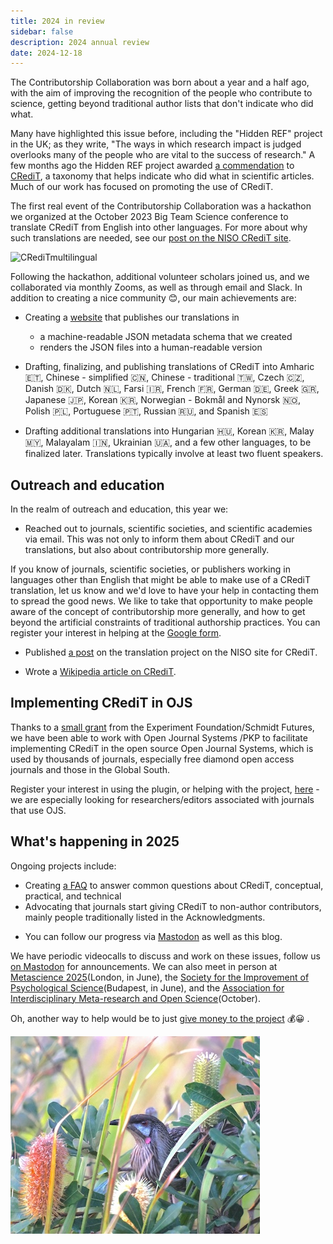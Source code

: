 ```yaml
---
title: 2024 in review
sidebar: false
description: 2024 annual review
date: 2024-12-18
---
```


The Contributorship Collaboration was born about a year and a half ago, with the aim of improving the recognition of the people who contribute to science, getting beyond traditional author lists that don't indicate who did what.

Many have highlighted this issue before, including the "Hidden REF" project in the UK; as they write, "The ways in which research impact is judged overlooks many of the people who are vital to the success of research."  A few months ago the Hidden REF project awarded [a commendation](https://credit.niso.org/updates/credit-recognised-in-uk-hidden-ref-awards/) to [CRediT](https://en.wikipedia.org/wiki/Contributor_Roles_Taxonomy), a taxonomy that helps indicate who did what in scientific articles. Much of our work has focused on promoting the use of CRediT.

The first real event of the Contributorship Collaboration was a hackathon we organized at the October 2023 Big Team Science conference to translate CRediT from English into other languages. For more about why such translations are needed, see our [post on the NISO CRediT site](https://credit.niso.org/updates/translating-credit-into-other-languages/).

![CRediTmultilingual](https://github.com/user-attachments/assets/e5e2191d-717b-44ba-8e38-f62fe496a8a9)

Following the hackathon, additional volunteer scholars joined us, and we collaborated via monthly Zooms, as well as through email and Slack. In addition to creating a nice community 😊, our main achievements are:

*   Creating a [website](https://contributorshipcollaboration.github.io/projects/translation/) that publishes our translations in
    *   a machine-readable JSON metadata schema that we created
    *   renders the JSON files into a human-readable version

*   Drafting, finalizing, and publishing translations of CRediT into Amharic 🇪🇹, Chinese - simplified 🇨🇳, Chinese - traditional 🇹🇼, Czech 🇨🇿, Danish 🇩🇰, Dutch 🇳🇱, Farsi 🇮🇷, French 🇫🇷, German 🇩🇪, Greek 🇬🇷, Japanese 🇯🇵, Korean 🇰🇷, Norwegian - Bokmål and Nynorsk 🇳🇴, Polish 🇵🇱, Portuguese 🇵🇹, Russian 🇷🇺, and Spanish 🇪🇸

- Drafting additional translations into Hungarian 🇭🇺, Korean 🇰🇷, Malay 🇲🇾, Malayalam 🇮🇳, Ukrainian 🇺🇦, and a few other languages, to be finalized later. Translations typically involve at least two fluent speakers.

## Outreach and education

In the realm of outreach and education, this year we:

- Reached out to journals, scientific societies, and scientific academies via email. This was not only to inform them about CRediT and our translations, but also about contributorship more generally.

If you know of journals, scientific societies, or publishers working in languages other than English that might be able to make use of a CRediT translation, let us know and we'd love to have your help in contacting them to spread the good news. We like to take that opportunity  to make people aware of the concept of contributorship more generally, and how to get beyond the artificial constraints of traditional authorship practices. You can register your interest in helping at the [Google form](https://forms.gle/haCAeBnHnQd79ySs6).

- Published [a post](https://credit.niso.org/updates/translating-credit-into-other-languages/) on the translation project on the NISO site for CRediT.

- Wrote a [Wikipedia article on CRediT](https://en.wikipedia.org/wiki/Contributor_Roles_Taxonomy).


## Implementing CRediT in OJS

Thanks to a [small grant](https://experiment.com/projects/let-s-increase-scientific-collaboration-by-giving-scientists-the-credit-they-deserve) 
from the Experiment Foundation/Schmidt Futures, we have been able to work with Open Journal Systems /PKP to facilitate implementing CRediT in the open source Open
Journal Systems, which is used by thousands of journals, especially free diamond open access journals and those in the Global South.

Register your interest in using the plugin, or helping with the project, [here](https://forms.gle/HHc5HJErd99ktvhJ9) - 
we are especially looking for researchers/editors associated with journals that use OJS.

## What's happening in 2025

Ongoing projects include:

*  Creating [a FAQ](https://contributorshipcollaboration.github.io/faq/) to answer common questions about CRediT, conceptual, practical, and technical
*  Advocating that journals start giving CRediT to non-author contributors, mainly people traditionally listed in the Acknowledgments.

- You can follow our progress via [Mastodon](https://neuromatch.social/@tenzingContrib) as well as this blog.

We have periodic videocalls to discuss and work on these issues, follow us [on Mastodon](https://neuromatch.social/@tenzingContrib) for announcements. We can also meet in person at [Metascience 2025](https://metascience.info/)(London, in June), the [Society for the Improvement of Psychological Science](https://www.improvingpsych.org/SIPS2025/)(Budapest, in June), and the [Association for Interdisciplinary Meta-research and Open Science](https://aimos.community/)(October).

Oh, another way to help would be to just [give money to the project](https://opencollective.com/tenzing) 💰😀 .

<!--content/blog/wattleb.JPG-->
<!-- ![wattlebird](/images/wattleb.JPG) -->
<!-- ![wattlebird](https://github.com/contributorshipcollaboration/contributorshipcollaboration.github.io/blob/master/static/images/wattleb35pct.JPG) -->

![](wattleb35pct.JPG) 

<!--|  | Photo: CC-BY Alex Holcombe |-->
